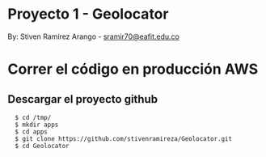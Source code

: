 # Proyecto 1 - Geolocator

By: Stiven Ramírez Arango - sramir70@eafit.edu.co

# Correr el código en producción AWS

## Descargar el proyecto github

      $ cd /tmp/
      $ mkdir apps
      $ cd apps
      $ git clone https://github.com/stivenramireza/Geolocator.git
      $ cd Geolocator